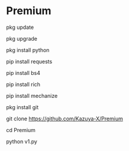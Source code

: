 # Premium
pkg update

pkg upgrade

pkg install python


pip install requests 


pip install bs4


pip install rich


pip install mechanize

pkg install git 

git clone https://github.com/Kazuya-X/Premium

cd Premium

python v1.py
